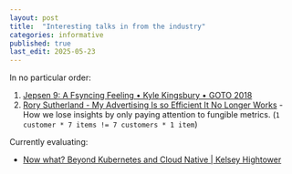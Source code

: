 ```yaml
---
layout: post
title:  "Interesting talks in from the industry"
categories: informative
published: true
last_edit: 2025-05-23
---
```


In no particular order:
1. [Jepsen 9: A Fsyncing Feeling • Kyle Kingsbury • GOTO 2018](https://www.youtube.com/watch?v=tRc0O9VgzB0)
2. [Rory Sutherland - My Advertising Is so Efficient It No Longer Works](https://m.youtube.com/watch?v=ZtCG-Jo51d4) - How we lose insights by only paying attention to fungible metrics.  (`1 customer * 7 items != 7 customers * 1 item`)

Currently evaluating:
- [Now what? Beyond Kubernetes and Cloud Native | Kelsey Hightower](https://www.youtube.com/watch?v=1VSTYfj-P08)
